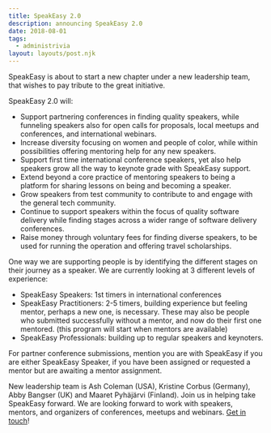 ```yaml
---
title: SpeakEasy 2.0
description: announcing SpeakEasy 2.0
date: 2018-08-01
tags:
  - administrivia
layout: layouts/post.njk
---
```

SpeakEasy is about to start a new chapter under a new leadership team, that wishes to pay tribute to the great initiative.

SpeakEasy 2.0 will:

   * Support partnering conferences in finding quality speakers, while funneling speakers also for open calls for proposals, local meetups and conferences, and international webinars.
   * Increase diversity focusing on women and people of color, while within possibilities offering mentoring help for any new speakers.
   * Support first time international conference speakers, yet also help speakers grow all the way to keynote grade with SpeakEasy support.
   * Extend beyond a core practice of mentoring speakers to being a platform for sharing lessons on being and becoming a speaker.
   * Grow speakers from test community to contribute to and engage with the general tech community.
   * Continue to support speakers within the focus of quality software delivery while finding stages across a wider range of software delivery conferences.
   * Raise money through voluntary fees for finding diverse speakers, to be used for running the operation and offering travel scholarships.

One way we are supporting people is by identifying the different stages on their journey as a speaker. We are currently looking at 3 different levels of experience:

   * SpeakEasy Speakers: 1st timers in international conferences
   * SpeakEasy Practitioners: 2-5 timers, building experience but feeling mentor, perhaps a new one, is necessary. These may also be people who submitted successfully without a mentor, and now do their first one mentored. (this program will start when mentors are available)
   * SpeakEasy Professionals: building up to regular speakers and keynoters.

For partner conference submissions, mention you are with SpeakEasy if you are either SpeakEasy Speaker, if you have been assigned or requested a mentor but are awaiting a mentor assignment.

New leadership team is Ash Coleman (USA), Kristine Corbus (Germany), Abby Bangser (UK) and Maaret Pyhäjärvi (Finland). Join us in helping take SpeakEasy forward. We are looking forward to work with speakers, mentors, and organizers of conferences, meetups and webinars. [Get in touch](mailto:spkeazee@gmail.com)!
